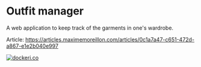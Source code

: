 # Outfit manager

A web application to keep track of the garments in one's wardrobe.

Article: https://articles.maximemoreillon.com/articles/0c1a7a47-c651-472d-a867-e1e2b040e997


[![dockeri.co](https://dockeri.co/image/moreillon/outfit-manager)](https://hub.docker.com/r/moreillon/outfit-manager)